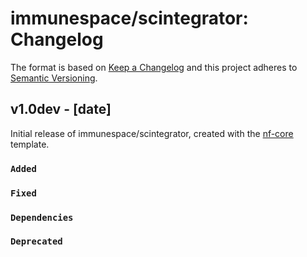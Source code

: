 # immunespace/scintegrator: Changelog

The format is based on [Keep a Changelog](https://keepachangelog.com/en/1.0.0/)
and this project adheres to [Semantic Versioning](https://semver.org/spec/v2.0.0.html).

## v1.0dev - [date]

Initial release of immunespace/scintegrator, created with the [nf-core](https://nf-co.re/) template.

### `Added`

### `Fixed`

### `Dependencies`

### `Deprecated`
